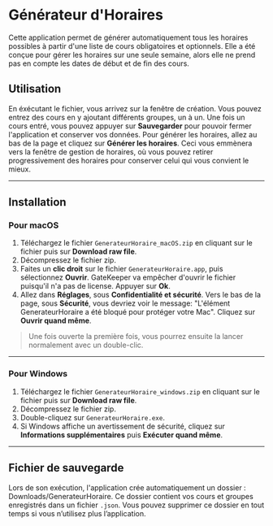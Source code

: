# Générateur d'Horaires

Cette application permet de générer automatiquement tous les horaires possibles à partir d'une liste de cours obligatoires et optionnels. Elle a été conçue pour gérer les horaires sur une seule semaine, alors elle ne prend pas en compte les dates de début et de fin des cours.

## Utilisation

En éxécutant le fichier, vous arrivez sur la fenêtre de création. Vous pouvez entrez des cours en y ajoutant différents groupes, un à un. Une fois un cours entré, vous pouvez appuyer sur **Sauvegarder** pour pouvoir fermer l'application et conserver vos données. Pour générer les horaires, allez au bas de la page et cliquez sur **Générer les horaires**. Ceci vous emmènera vers la fenêtre de gestion de horaires, où vous pouvez retirer progressivement des horaires pour conserver celui qui vous convient le mieux.

---

## Installation

### Pour **macOS**

1. Téléchargez le fichier `GenerateurHoraire_macOS.zip` en cliquant sur le fichier puis sur **Download raw file**.
2. Décompressez le fichier zip.
3. Faites un **clic droit** sur le fichier `GenerateurHoraire.app`, puis sélectionnez **Ouvrir**. GateKeeper va empêcher d'ouvrir le fichier puisqu'il n'a pas de license. Appuyer sur **Ok**.
4. Allez dans **Réglages**, sous **Confidentialité et sécurité**. Vers le bas de la page, sous **Sécurité**, vous devriez voir le message: "L'élément GenerateurHoraire a été bloqué pour protéger votre Mac". Cliquez sur **Ouvrir quand même**.

> Une fois ouverte la première fois, vous pourrez ensuite la lancer normalement avec un double-clic.

---

### Pour **Windows**

1. Téléchargez le fichier `GenerateurHoraire_windows.zip` en cliquant sur le fichier puis sur **Download raw file**.
2. Décompressez le fichier zip.
3. Double-cliquez sur `GenerateurHoraire.exe`.
4. Si Windows affiche un avertissement de sécurité, cliquez sur **Informations supplémentaires** puis **Exécuter quand même**.

---

## Fichier de sauvegarde

Lors de son exécution, l'application crée automatiquement un dossier : Downloads/GenerateurHoraire.
Ce dossier contient vos cours et groupes enregistrés dans un fichier `.json`.
Vous pouvez supprimer ce dossier en tout temps si vous n’utilisez plus l’application.